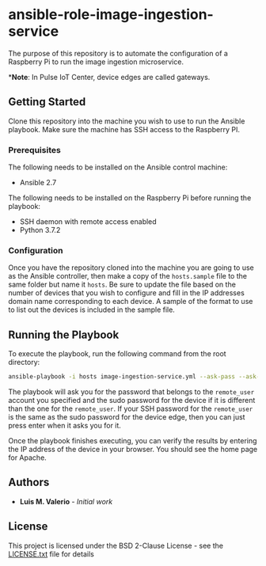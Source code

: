 # ansible-role-image-ingestion-service

The purpose of this repository is to automate the configuration of a Raspberry Pi to run the image ingestion microservice.

***Note**: In Pulse IoT Center, device edges are called gateways.

## Getting Started

Clone this repository into the machine you wish to use to run the Ansible playbook.
Make sure the machine has SSH access to the Raspberry PI.

### Prerequisites

The following needs to be installed on the Ansible control machine:

* Ansible 2.7

The following needs to be installed on the Raspberry Pi before running the playbook:

* SSH daemon with remote access enabled
* Python 3.7.2

### Configuration

Once you have the repository cloned into the machine you are going to use as the Ansible controller, then make a copy of the `hosts.sample` file to the same folder but name it `hosts`. Be sure to update the file based on the number of devices that you wish to configure and fill in the IP addresses domain name corresponding to each device. A sample of the format to use to list out the devices is included in the sample file.

## Running the Playbook

To execute the playbook, run the following command from the root directory:

```bash
ansible-playbook -i hosts image-ingestion-service.yml --ask-pass --ask-become-pass
```

The playbook will ask you for the password that belongs to the `remote_user` account you specified and the sudo password for the device if it
is different than the one for the `remote_user`. If your SSH password for the `remote_user` is the same as the sudo password for the device edge, then you can just press enter when it asks you for it.

Once the playbook finishes executing, you can verify the results by entering the IP address of the device in your browser. You should see the home page for Apache.

## Authors

* **Luis M. Valerio** - *Initial work*

## License

This project is licensed under the BSD 2-Clause License - see the [LICENSE.txt](LICENSE.txt) file for details
